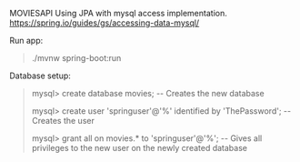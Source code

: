 MOVIESAPI 
Using JPA with mysql access implementation.
https://spring.io/guides/gs/accessing-data-mysql/

Run app:

> ./mvnw spring-boot:run

Database setup:
> mysql> create database movies; -- Creates the new database
> 
> mysql> create user 'springuser'@'%' identified by 'ThePassword'; -- Creates the user
> 
> mysql> grant all on movies.* to 'springuser'@'%'; -- Gives all privileges to the new user on the newly created database
> 
